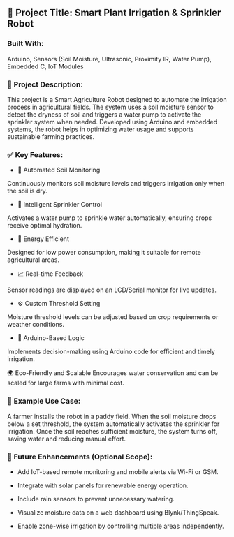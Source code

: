 ## **🌿 Project Title: Smart Plant Irrigation & Sprinkler Robot**

### **Built With:**

Arduino, Sensors (Soil Moisture, Ultrasonic, Proximity IR, Water Pump), Embedded C, IoT Modules

### **📝 Project Description:**

This project is a Smart Agriculture Robot designed to automate the irrigation process in agricultural fields. The system uses a soil moisture sensor to detect the dryness of soil and triggers a water pump to activate the sprinkler system when needed. Developed using Arduino and embedded systems, the robot helps in optimizing water usage and supports sustainable farming practices.

### **✅ Key Features:**

- 🌱 Automated Soil Monitoring
  
Continuously monitors soil moisture levels and triggers irrigation only when the soil is dry.

- 🚿 Intelligent Sprinkler Control
  
Activates a water pump to sprinkle water automatically, ensuring crops receive optimal hydration.

- 🔌 Energy Efficient
  
Designed for low power consumption, making it suitable for remote agricultural areas.

- 📈 Real-time Feedback
  
Sensor readings are displayed on an LCD/Serial monitor for live updates.

- ⚙️ Custom Threshold Setting
  
Moisture threshold levels can be adjusted based on crop requirements or weather conditions.

- 🧠 Arduino-Based Logic
  
Implements decision-making using Arduino code for efficient and timely irrigation.

🌍 Eco-Friendly and Scalable
Encourages water conservation and can be scaled for large farms with minimal cost.

### **📂 Example Use Case:** 

A farmer installs the robot in a paddy field. When the soil moisture drops below a set threshold, the system automatically activates the sprinkler for irrigation. Once the soil reaches sufficient moisture, the system turns off, saving water and reducing manual effort.

### **🔮 Future Enhancements (Optional Scope):**

- Add IoT-based remote monitoring and mobile alerts via Wi-Fi or GSM.

- Integrate with solar panels for renewable energy operation.

- Include rain sensors to prevent unnecessary watering.

- Visualize moisture data on a web dashboard using Blynk/ThingSpeak.

- Enable zone-wise irrigation by controlling multiple areas independently.
